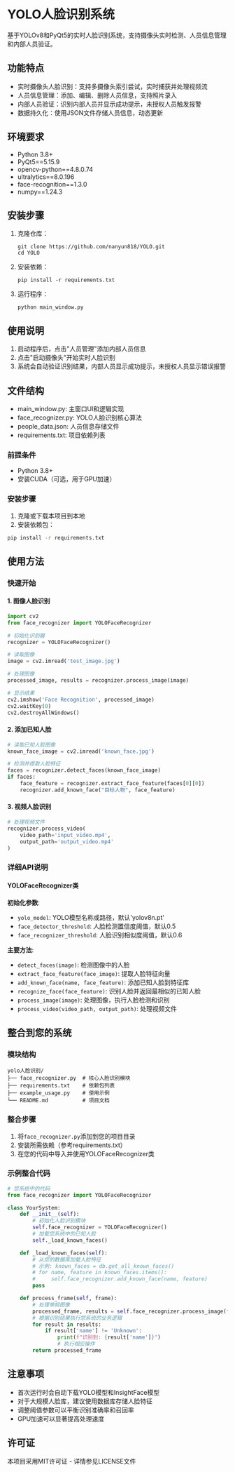 # YOLO人脸识别系统

基于YOLOv8和PyQt5的实时人脸识别系统，支持摄像头实时检测、人员信息管理和内部人员验证。

## 功能特点
- 实时摄像头人脸识别：支持多摄像头索引尝试，实时捕获并处理视频流
- 人员信息管理：添加、编辑、删除人员信息，支持照片录入
- 内部人员验证：识别内部人员并显示成功提示，未授权人员触发报警
- 数据持久化：使用JSON文件存储人员信息，动态更新

## 环境要求
- Python 3.8+
- PyQt5==5.15.9
- opencv-python==4.8.0.74
- ultralytics==8.0.196
- face-recognition==1.3.0
- numpy==1.24.3

## 安装步骤
1. 克隆仓库：
   ```
   git clone https://github.com/nanyun818/YOLO.git
   cd YOLO
   ```

2. 安装依赖：
   ```
   pip install -r requirements.txt
   ```

3. 运行程序：
   ```
   python main_window.py
   ```

## 使用说明
1. 启动程序后，点击"人员管理"添加内部人员信息
2. 点击"启动摄像头"开始实时人脸识别
3. 系统会自动验证识别结果，内部人员显示成功提示，未授权人员显示错误报警

## 文件结构
- main_window.py: 主窗口UI和逻辑实现
- face_recognizer.py: YOLO人脸识别核心算法
- people_data.json: 人员信息存储文件
- requirements.txt: 项目依赖列表

### 前提条件
- Python 3.8+ 
- 安装CUDA（可选，用于GPU加速）

### 安装步骤
1. 克隆或下载本项目到本地
2. 安装依赖包：
```bash
pip install -r requirements.txt
```

## 使用方法

### 快速开始

#### 1. 图像人脸识别
```python
import cv2
from face_recognizer import YOLOFaceRecognizer

# 初始化识别器
recognizer = YOLOFaceRecognizer()

# 读取图像
image = cv2.imread('test_image.jpg')

# 处理图像
processed_image, results = recognizer.process_image(image)

# 显示结果
cv2.imshow('Face Recognition', processed_image)
cv2.waitKey(0)
cv2.destroyAllWindows()
```

#### 2. 添加已知人脸
```python
# 读取已知人脸图像
known_face_image = cv2.imread('known_face.jpg')

# 检测并提取人脸特征
faces = recognizer.detect_faces(known_face_image)
if faces:
    face_feature = recognizer.extract_face_feature(faces[0][0])
    recognizer.add_known_face("目标人物", face_feature)
```

#### 3. 视频人脸识别
```python
# 处理视频文件
recognizer.process_video(
    video_path='input_video.mp4',
    output_path='output_video.mp4'
)
```

### 详细API说明

#### YOLOFaceRecognizer类

**初始化参数**:
- `yolo_model`: YOLO模型名称或路径，默认'yolov8n.pt'
- `face_detector_threshold`: 人脸检测置信度阈值，默认0.5
- `face_recognizer_threshold`: 人脸识别相似度阈值，默认0.6

**主要方法**:
- `detect_faces(image)`: 检测图像中的人脸
- `extract_face_feature(face_image)`: 提取人脸特征向量
- `add_known_face(name, face_feature)`: 添加已知人脸到特征库
- `recognize_face(face_feature)`: 识别人脸并返回最相似的已知人脸
- `process_image(image)`: 处理图像，执行人脸检测和识别
- `process_video(video_path, output_path)`: 处理视频文件

## 整合到您的系统

### 模块结构
```
yolo人脸识别/
├── face_recognizer.py  # 核心人脸识别模块
├── requirements.txt    # 依赖包列表
├── example_usage.py    # 使用示例
└── README.md           # 项目文档
```

### 整合步骤
1. 将`face_recognizer.py`添加到您的项目目录
2. 安装所需依赖（参考requirements.txt）
3. 在您的代码中导入并使用YOLOFaceRecognizer类

### 示例整合代码
```python
# 您系统中的代码
from face_recognizer import YOLOFaceRecognizer

class YourSystem:
    def __init__(self):
        # 初始化人脸识别模块
        self.face_recognizer = YOLOFaceRecognizer()
        # 加载您系统中的已知人脸
        self._load_known_faces()

    def _load_known_faces(self):
        # 从您的数据库加载人脸特征
        # 示例: known_faces = db.get_all_known_faces()
        # for name, feature in known_faces.items():
        #     self.face_recognizer.add_known_face(name, feature)
        pass

    def process_frame(self, frame):
        # 处理单帧图像
        processed_frame, results = self.face_recognizer.process_image(frame)
        # 根据识别结果执行您系统的业务逻辑
        for result in results:
            if result['name'] != 'Unknown':
                print(f"识别到: {result['name']}")
                # 执行相应操作
        return processed_frame
```

## 注意事项
- 首次运行时会自动下载YOLO模型和InsightFace模型
- 对于大规模人脸库，建议使用数据库存储人脸特征
- 调整阈值参数可以平衡识别准确率和召回率
- GPU加速可以显著提高处理速度

## 许可证
本项目采用MIT许可证 - 详情参见LICENSE文件